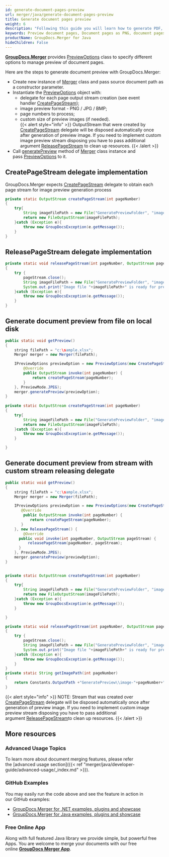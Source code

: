 ```yaml
---
id: generate-document-pages-preview
url: merger/java/generate-document-pages-preview
title: Generate document pages preview
weight: 6
description: "Following this guide you will learn how to generate PDF, Word, Excel, PowerPoint documents thumbnails and preview document pages using GroupDocs.Merger for Java API."
keywords: Preview document pages, Document pages as PNG, document pages as JPG, Document preview
productName: GroupDocs.Merger for Java
hideChildren: False
---
```

[**GroupDocs.Merger**](https://products.groupdocs.com/merger/java) provides [PreviewOptions](https://apireference.groupdocs.com/java/merger/com.groupdocs.merger.domain.options/PreviewOptions) class to specify different options to manage preview of document pages.  
  
Here are the steps to generate document preview with GroupDocs.Merger:
*   Create new instance of [Merger](https://apireference.groupdocs.com/java/merger/com.groupdocs.merger/Merger) class and pass source document path as a constructor parameter.    
*   Instantiate the [PreviewOptions](https://apireference.groupdocs.com/java/merger/com.groupdocs.merger.domain.options/PreviewOptions) object with:    
    *   delegate for each page output stream creation (see event handler [CreatePageStream](https://apireference.groupdocs.com/java/merger/com.groupdocs.merger.domain.common/CreatePageStream));         
    *   image preview format - PNG / JPG / BMP;        
    *   page numbers to process;        
    *   custom size of preview images (if needed).           
{{< alert style="info" >}}
OutputStream that were created by [CreatePageStream](https://apireference.groupdocs.com/java/merger/com.groupdocs.merger.domain.common/CreatePageStream) delegate will be disposed automatically once after generation of preview image. If you need to implement custom image preview stream disposing you have to pass additional argument [ReleasePageStream](https://apireference.groupdocs.com/java/merger/com.groupdocs.merger.domain.common/ReleasePageStream) to clean up resources.
{{< /alert >}}
*   Call [generatePreview](https://apireference.groupdocs.com/java/merger/com.groupdocs.merger/Merger#generatePreview(com.groupdocs.merger.domain.options.interfaces.IPreviewOptions)) method of [Merger](https://apireference.groupdocs.com/java/merger/com.groupdocs.merger/Merger) class instance and pass [PreviewOptions](https://apireference.groupdocs.com/java/merger/com.groupdocs.merger.domain.options/PreviewOptions) to it.
    

## CreatePageStream delegate implementation

GroupDocs.Merger expects [CreatePageStream](https://apireference.groupdocs.com/java/merger/com.groupdocs.merger.domain.common/CreatePageStream) delegate to obtain each page stream for image preview generation process

```java
private static OutputStream createPageStream(int pageNumber)
{
    try{
        String imageFilePath = new File("GeneratePreviewFolder", "image-" + pageNumber + ".jpg").getPath();
        return new FileOutputStream(imageFilePath);
    }catch (Exception e){
        throw new GroupDocsException(e.getMessage());
    }
}
```

## ReleasePageStream delegate implementation

```java
private static void releasePageStream(int pageNumber, OutputStream pageStream) 
{
    try {
        pageStream.close();
        String imageFilePath = new File("GeneratePreviewFolder", "image-" + pageNumber + ".jpg").getPath();
        System.out.print("Image file "+imageFilePath+" is ready for preview.");
    }catch (Exception e){
        throw new GroupDocsException(e.getMessage());
    }
}
```

## Generate document preview from file on local disk

```java
public static void getPreview()
{   
 	string filePath = "c:\sample.xlsx";
    Merger merger = new Merger(filePath);

	IPreviewOptions previewOption = new PreviewOptions(new CreatePageStream() {
    	@Override
    	public OutputStream invoke(int pageNumber) {
        	return createPageStream(pageNumber);
    	}
	}, PreviewMode.JPEG);
	merger.generatePreview(previewOption);
}
 
private static OutputStream createPageStream(int pageNumber)
{
    try{
        String imageFilePath = new File("GeneratePreviewFolder", "image-" + pageNumber + ".jpg").getPath();
        return new FileOutputStream(imageFilePath);
    }catch (Exception e){
        throw new GroupDocsException(e.getMessage());
    }

}
```

## Generate document preview from stream with custom stream releasing delegate

```java
public static void getPreview()
{
    string filePath = "c:\sample.xlsx";
	Merger merger = new Merger(filePath);

	IPreviewOptions previewOption = new PreviewOptions(new CreatePageStream() {
 	   @Override
	    public OutputStream invoke(int pageNumber) {
 	       return createPageStream(pageNumber);
 	   }
	}, new ReleasePageStream() {
	    @Override
  	  public void invoke(int pageNumber, OutputStream pageStream) {
  	      releasePageStream(pageNumber, pageStream);
  	  }
	}, PreviewMode.JPEG);
	merger.generatePreview(previewOption);
}
 

private static OutputStream createPageStream(int pageNumber)
{
    try{
        String imageFilePath = new File("GeneratePreviewFolder", "image-" + pageNumber + ".jpg").getPath();
        return new FileOutputStream(imageFilePath);
    }catch (Exception e){
        throw new GroupDocsException(e.getMessage());
    }

}

private static void releasePageStream(int pageNumber, OutputStream pageStream)
{
    try {
        pageStream.close();
        String imageFilePath = new File("GeneratePreviewFolder", "image-" + pageNumber + ".jpg").getPath();
        System.out.print("Image file "+imageFilePath+" is ready for preview.");
    }catch (Exception e){
        throw new GroupDocsException(e.getMessage());
    }
}
private static String getImagePath(int pageNumber)
{
    return Constants.OutputPath +"GeneratePreview\\image-"+pageNumber+".jpg";
}
```

{{< alert style="info" >}}
NOTE: Stream that was created over [CreatePageStream](https://apireference.groupdocs.com/java/merger/com.groupdocs.merger.domain.common/CreatePageStream) delegate will be disposed automatically once after generation of preview image. If you need to implement custom image preview stream disposing you have to pass additional argument [ReleasePageStream](https://apireference.groupdocs.com/java/merger/com.groupdocs.merger.domain.common/ReleasePageStream)to clean up resources.
{{< /alert >}}

## More resources
### Advanced Usage Topics 
To learn more about document merging features, please refer the [advanced usage section]({{< ref "merger/java/developer-guide/advanced-usage/_index.md" >}}).

### GitHub Examples 
You may easily run the code above and see the feature in action in our GitHub examples:
*   [GroupDocs.Merger for .NET examples, plugins and showcase](https://github.com/groupdocs-merger/GroupDocs.Merger-for-.NET)    
*   [GroupDocs.Merger for Java examples, plugins and showcase](https://github.com/groupdocs-merger/GroupDocs.Merger-for-Java)

### Free Online App 
Along with full featured Java library we provide simple, but powerful free Apps.
You are welcome to merge your documents with our free online **[GroupDocs Merger App](https://products.groupdocs.app/merger)**.
